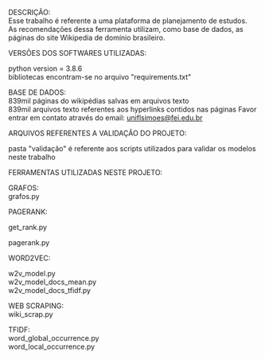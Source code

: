 DESCRIÇÃO: \
Esse trabalho é referente a uma plataforma de planejamento de estudos. \
As recomendações dessa ferramenta utilizam, como base de dados, as páginas do site Wikipedia de domínio brasileiro. 

VERSÕES DOS SOFTWARES UTILIZADAS:

python version = 3.8.6\
bibliotecas encontram-se no arquivo "requirements.txt" 

BASE DE DADOS: \
839mil páginas do wikipédias salvas em arquivos texto \
839mil arquivos texto referentes aos hyperlinks contidos nas páginas
Favor entrar em contato através do email: uniflsimoes@fei.edu.br


ARQUIVOS REFERENTES A VALIDAÇÃO DO PROJETO: 

pasta "validação" é referente aos scripts utilizados para validar os modelos neste trabalho 

FERRAMENTAS UTILIZADAS NESTE PROJETO:

GRAFOS: \
grafos.py 

PAGERANK:

get_rank.py

pagerank.py 

WORD2VEC: 

w2v_model.py \
w2v_model_docs_mean.py \
w2v_model_docs_tfidf.py

WEB SCRAPING: \
wiki_scrap.py

TFIDF: \
word_global_occurrence.py \
word_local_occurrence.py



